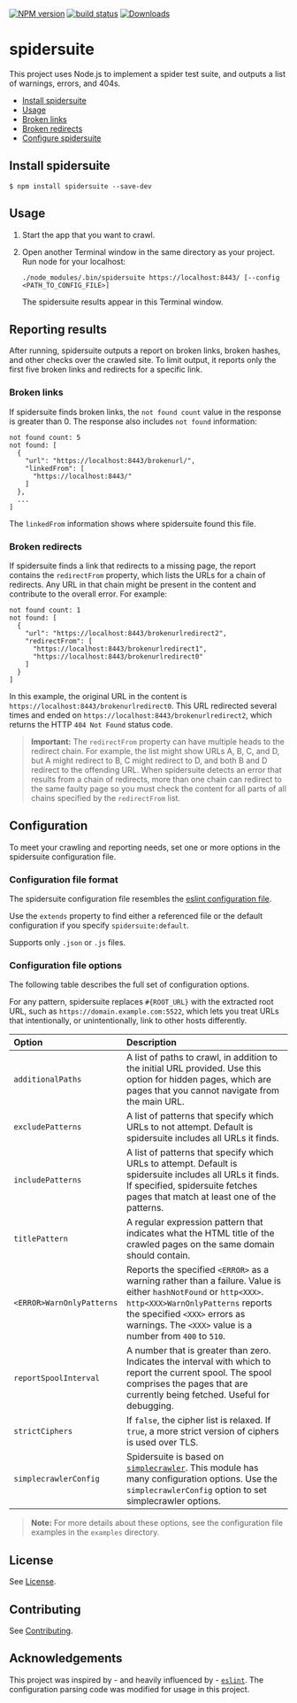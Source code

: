 [![NPM version][npm-image]][npm-url]
[![build status][travis-image]][travis-url]
[![Downloads][downloads-image]][downloads-url]

# spidersuite

This project uses Node.js to implement a spider test suite, and outputs a list of warnings, errors, and 404s.

* [Install spidersuite](#install-spidersuite)
* [Usage](#usage)
* [Broken links](#broken-links)
* [Broken redirects](#broken-redirects)
* [Configure spidersuite](#configure-spidersuite)

## Install spidersuite

```
$ npm install spidersuite --save-dev
```

## Usage

1. Start the app that you want to crawl.

1. Open another Terminal window in the same directory as your project.
    Run node for your localhost:
    ```
    ./node_modules/.bin/spidersuite https://localhost:8443/ [--config <PATH_TO_CONFIG_FILE>]
    ```

    The spidersuite results appear in this Terminal window.

## Reporting results

After running, spidersuite outputs a report on broken links, broken hashes, and other checks over the crawled site.  To limit output, it reports only the first five broken links and redirects for a specific link.

### Broken links

If spidersuite finds broken links, the `not found count` value in the response is greater than 0. The response also includes `not found` information:

```
not found count: 5
not found: [
  {
    "url": "https://localhost:8443/brokenurl/",
    "linkedFrom": [
      "https://localhost:8443/"
    ]
  },
  ...
]
```

The `linkedFrom` information shows where spidersuite found this file.

### Broken redirects

If spidersuite finds a link that redirects to a missing page, the report contains the `redirectFrom` property, which lists the URLs for a chain of redirects. Any URL in that chain might be present in the content and contribute to the overall error. For example:

```
not found count: 1
not found: [
  {
    "url": "https://localhost:8443/brokenurlredirect2",
    "redirectFrom": [
      "https://localhost:8443/brokenurlredirect1",
      "https://localhost:8443/brokenurlredirect0"
    ]
  }
]
```

In this example, the original URL in the content is `https://localhost:8443/brokenurlredirect0`. This URL redirected several times and ended on `https://localhost:8443/brokenurlredirect2`, which returns the HTTP `404 Not Found` status code.

> **Important:** The `redirectFrom` property can have multiple heads to the redirect chain. For example, the list might show URLs A, B, C, and D, but A might redirect to B, C might redirect to D, and both B and D redirect to the offending URL. When spidersuite detects an error that results from a chain of redirects, more than one chain can redirect to the same faulty page so you must check the content for all parts of all chains specified by the `redirectFrom` list.

## Configuration

To meet your crawling and reporting needs, set one or more options in the spidersuite configuration file.

### Configuration file format

The spidersuite configuration file resembles the [eslint configuration file](http://eslint.org/docs/user-guide/configuring). 

Use the `extends` property to find either a referenced file or the default configuration if you specify `spidersuite:default`.

Supports only `.json` or `.js` files.

### Configuration file options

The following table describes the full set of configuration options. 

For any pattern, spidersuite replaces `#{ROOT_URL}` with the extracted root URL, such as `https://domain.example.com:5522`, which lets you treat URLs that intentionally, or unintentionally, link to other hosts differently.

| Option | Description |
|:-------|:------------|
| `additionalPaths` | A list of paths to crawl, in addition to the initial URL provided. Use this option for hidden pages, which are pages that you cannot navigate from the main URL. |
| `excludePatterns` | A list of patterns that specify which URLs to not attempt. Default is spidersuite includes all URLs it finds. |
| `includePatterns` | A list of patterns that specify which URLs to attempt. Default is spidersuite includes all URLs it finds. If specified, spidersuite fetches pages that match at least one of the patterns. |
| `titlePattern` | A regular expression pattern that indicates what the HTML title of the crawled pages on the same domain should contain. |
| `<ERROR>WarnOnlyPatterns` | Reports the specified `<ERROR>` as a warning rather than a failure. Value is either `hashNotFound` or `http<XXX>`. `http<XXX>WarnOnlyPatterns` reports the specified `<XXX>` errors as warnings. The `<XXX>` value is a number from `400` to `510`. |
| `reportSpoolInterval` | A number that is greater than zero. Indicates the interval with which to report the current spool. The spool comprises the pages that are currently being fetched. Useful for debugging. |
| `strictCiphers` | If `false`, the cipher list is relaxed. If `true`, a more strict version of ciphers is used over TLS. |
| `simplecrawlerConfig` | Spidersuite is based on [`simplecrawler`](https://www.npmjs.com/package/simplecrawler). This module has many configuration options. Use the `simplecrawlerConfig` option to set simplecrawler options. |

> **Note:** For more details about these options, see the configuration file examples in the `examples` directory.

## License

See [License](LICENSE).

## Contributing

See [Contributing](CONTRIBUTING.md).

## Acknowledgements

This project was inspired by - and heavily influenced by - [`eslint`](https://github.com/eslint/eslint/).  The configuration parsing code was modified for usage in this project.

[npm-image]: https://img.shields.io/npm/v/spidersuite.svg?style=flat-square
[npm-url]: https://www.npmjs.com/package/spidersuite
[travis-image]: https://img.shields.io/travis/braintree/spidersuite/master.svg?style=flat-square
[travis-url]: https://travis-ci.org/braintree/spidersuite
[downloads-image]: https://img.shields.io/npm/dm/spidersuite.svg?style=flat-square
[downloads-url]: https://www.npmjs.com/package/spidersuite
